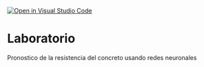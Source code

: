 [![Open in Visual Studio Code](https://classroom.github.com/assets/open-in-vscode-718a45dd9cf7e7f842a935f5ebbe5719a5e09af4491e668f4dbf3b35d5cca122.svg)](https://classroom.github.com/online_ide?assignment_repo_id=13123906&assignment_repo_type=AssignmentRepo)
# Laboratorio
Pronostico de la resistencia del concreto usando redes neuronales
